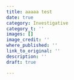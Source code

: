 ```yaml
---
title: aaaaa test
date: true
category: Investigative
category_t: ''
images: []
image_credit: ''
where_published: ''
link_to_original: ''
description: ''
draft: true

---
```

